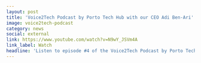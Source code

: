 ```yaml
---
layout: post
title: 'Voice2Tech Podcast by Porto Tech Hub with our CEO Adi Ben-Ari'
image: voice2tech-podcast
category: news
social: external
link: https://www.youtube.com/watch?v=N9wY_JSVm4A
link_label: Watch
headline: 'Listen to episode #4 of the Voice2Tech Podcast by Porto Tech Hub with our CEO, Adi Ben-Ari, where he dived into what blockchain is, its applications and its future.'
---
```

